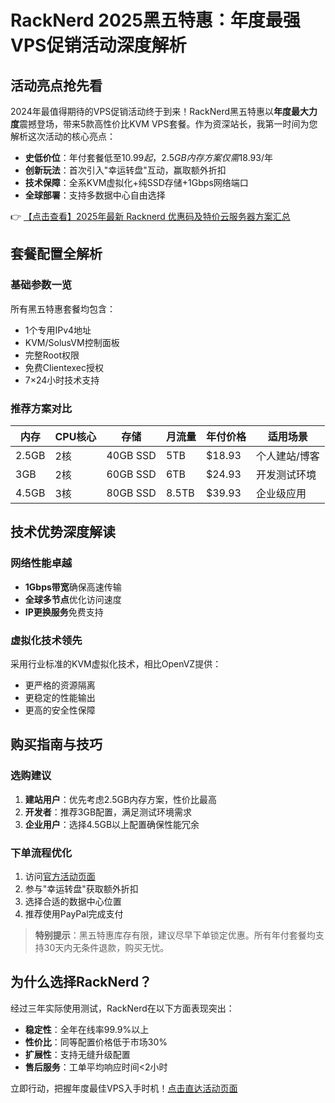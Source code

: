 # RackNerd 2025黑五特惠：年度最强VPS促销活动深度解析

## 活动亮点抢先看

2024年最值得期待的VPS促销活动终于到来！RackNerd黑五特惠以**年度最大力度**震撼登场，带来5款高性价比KVM VPS套餐。作为资深站长，我第一时间为您解析这次活动的核心亮点：

- **史低价位**：年付套餐低至$10.99起，2.5GB内存方案仅需$18.93/年
- **创新玩法**：首次引入"幸运转盘"互动，赢取额外折扣
- **技术保障**：全系KVM虚拟化+纯SSD存储+1Gbps网络端口
- **全球部署**：支持多数据中心自由选择

👉 [【点击查看】2025年最新 Racknerd 优惠码及特价云服务器方案汇总](https://bit.ly/Rack_Nerd)

## 套餐配置全解析

### 基础参数一览
所有黑五特惠套餐均包含：
- 1个专用IPv4地址
- KVM/SolusVM控制面板
- 完整Root权限
- 免费Clientexec授权
- 7×24小时技术支持

### 推荐方案对比
| 内存 | CPU核心 | 存储 | 月流量 | 年付价格 | 适用场景 |
|------|---------|------|--------|----------|----------|
| 2.5GB | 2核 | 40GB SSD | 5TB | $18.93 | 个人建站/博客 |
| 3GB | 2核 | 60GB SSD | 6TB | $24.93 | 开发测试环境 |
| 4.5GB | 3核 | 80GB SSD | 8.5TB | $39.93 | 企业级应用 |

## 技术优势深度解读

### 网络性能卓越
- **1Gbps带宽**确保高速传输
- **全球多节点**优化访问速度
- **IP更换服务**免费支持

### 虚拟化技术领先
采用行业标准的KVM虚拟化技术，相比OpenVZ提供：
- 更严格的资源隔离
- 更稳定的性能输出
- 更高的安全性保障

## 购买指南与技巧

### 选购建议
1. **建站用户**：优先考虑2.5GB内存方案，性价比最高
2. **开发者**：推荐3GB配置，满足测试环境需求
3. **企业用户**：选择4.5GB以上配置确保性能冗余

### 下单流程优化
1. 访问[官方活动页面](https://bit.ly/Rack_Nerd)
2. 参与"幸运转盘"获取额外折扣
3. 选择合适的数据中心位置
4. 推荐使用PayPal完成支付

> **特别提示**：黑五特惠库存有限，建议尽早下单锁定优惠。所有年付套餐均支持30天内无条件退款，购买无忧。

## 为什么选择RackNerd？

经过三年实际使用测试，RackNerd在以下方面表现突出：
- **稳定性**：全年在线率99.9%以上
- **性价比**：同等配置价格低于市场30%
- **扩展性**：支持无缝升级配置
- **售后服务**：工单平均响应时间<2小时

立即行动，把握年度最佳VPS入手时机！[点击直达活动页面](https://bit.ly/Rack_Nerd)